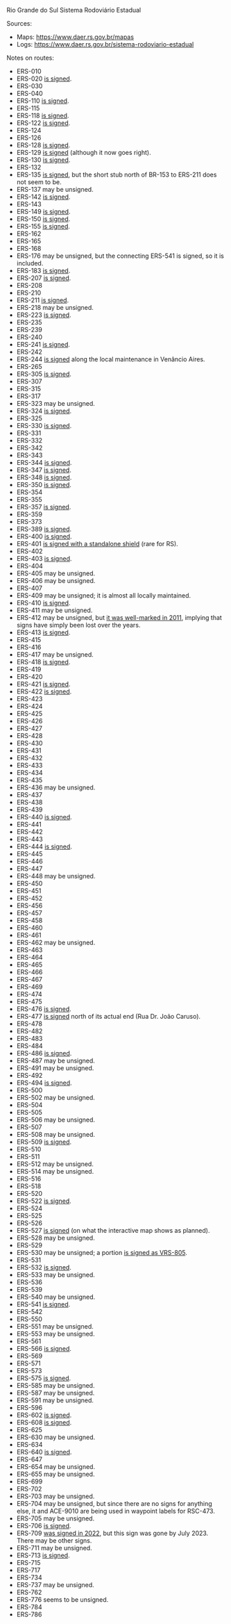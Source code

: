 Rio Grande do Sul Sistema Rodoviário Estadual

Sources:
* Maps: https://www.daer.rs.gov.br/mapas
* Logs: https://www.daer.rs.gov.br/sistema-rodoviario-estadual

Notes on routes:
* ERS-010 
* ERS-020 [is signed](https://www.google.com/maps/@-29.2672747,-50.3202764,3a,15.2y,242.65h,83.92t/data=!3m6!1e1!3m4!1syGz58fdL2gEyGP_wcCKiMw!2e0!7i13312!8i6656?entry=ttu).
* ERS-030 
* ERS-040 
* ERS-110 [is signed](https://www.google.com/maps/@-29.2095573,-50.4703651,3a,16.9y,36.52h,86.16t/data=!3m6!1e1!3m4!1s-pJV-ILwhwVlwLNoa2pabw!2e0!7i16384!8i8192?entry=ttu).
* ERS-115 
* ERS-118 [is signed](https://www.google.com/maps/@-29.8280805,-51.1702703,3a,23.6y,128.95h,101.04t/data=!3m6!1e1!3m4!1s7QptUL6AGMYc8uyfrsNj3Q!2e0!7i16384!8i8192?entry=ttu).
* ERS-122 [is signed](https://www.google.com/maps/@-29.6621544,-51.2656627,3a,22.4y,301.28h,87.4t/data=!3m6!1e1!3m4!1s19uND0UpeyqOP34BICHrMg!2e0!7i16384!8i8192?entry=ttu).
* ERS-124 
* ERS-126 
* ERS-128 [is signed](https://www.google.com/maps/@-29.4616312,-51.8138479,3a,16.7y,25.9h,81.52t/data=!3m6!1e1!3m4!1siwiZD2G_1k4geh1VO5CG9A!2e0!7i16384!8i8192?entry=ttu).
* ERS-129 [is signed](https://www.google.com/maps/@-29.5303873,-51.971384,3a,15.2y,357.11h,83.18t/data=!3m6!1e1!3m4!1su6QCOdsH6kas-S97wwkhJw!2e0!7i16384!8i8192?entry=ttu) (although it now goes right).
* ERS-130 [is signed](https://www.google.com/maps/@-29.4758488,-51.9962021,3a,33.2y,204.17h,84.13t/data=!3m6!1e1!3m4!1shwdSk9MqwDCxM-SdJMN3Og!2e0!7i16384!8i8192?entry=ttu).
* ERS-132 
* ERS-135 [is signed](https://www.google.com/maps/@-27.9897811,-52.2289311,3a,15y,7.8h,87.25t/data=!3m6!1e1!3m4!1sbp14gxf-Ff9X2oQHMC2RLw!2e0!7i16384!8i8192?entry=ttu), but the short stub north of BR-153 to ERS-211 does not seem to be.
* ERS-137 may be unsigned.
* ERS-142 [is signed](https://www.google.com/maps/@-28.61418,-52.7302091,3a,16.6y,51.86h,82.17t/data=!3m6!1e1!3m4!1sazGS--RQLkB3pVQneIjKrQ!2e0!7i13312!8i6656?entry=ttu).
* ERS-143 
* ERS-149 [is signed](https://www.google.com/maps/@-29.72399,-53.3508993,3a,37.3y,240.51h,80.49t/data=!3m6!1e1!3m4!1sVMstK-ump4Z3FpbKc3_G3g!2e0!7i16384!8i8192?entry=ttu).
* ERS-150 [is signed](https://www.google.com/maps/@-27.1099953,-53.3902256,3a,15y,63.01h,94.94t/data=!3m6!1e1!3m4!1s1btUo3L2pdzVaaPTPlc5rw!2e0!7i16384!8i8192?entry=ttu).
* ERS-155 [is signed](https://www.google.com/maps/@-28.2923954,-53.9035492,3a,15y,200.48h,88.86t/data=!3m6!1e1!3m4!1sq819dFPyMCR4UB2FU8XfJg!2e0!7i16384!8i8192?entry=ttu).
* ERS-162 
* ERS-165 
* ERS-168 
* ERS-176 may be unsigned, but the connecting ERS-541 is signed, so it is included.
* ERS-183 [is signed](https://www.google.com/maps/@-30.7135436,-55.8053984,3a,20y,328.97h,88.78t/data=!3m6!1e1!3m4!1se3RFID5nJwudL1VVy2it7Q!2e0!7i16384!8i8192?entry=ttu).
* ERS-207 [is signed](https://www.google.com/maps/@-27.5644748,-53.9500835,3a,15y,67.8h,85.83t/data=!3m7!1e1!3m5!1sqjoCHViF8V4p4oOcQ8on_A!2e0!5s20211101T000000!7i16384!8i8192?entry=ttu).
* ERS-208 
* ERS-210 
* ERS-211 [is signed](https://www.google.com/maps/@-27.701624,-52.4286279,3a,15y,263.26h,87.35t/data=!3m6!1e1!3m4!1sbVyNlz4s7hX_TA8PEDeQ4w!2e0!7i16384!8i8192?entry=ttu).
* ERS-218 may be unsigned.
* ERS-223 [is signed](https://www.google.com/maps/@-28.6043654,-53.3356307,3a,20.6y,143.64h,87.87t/data=!3m6!1e1!3m4!1sqCWZ0qjVUerjzb7ZjbSmcA!2e0!7i16384!8i8192?entry=ttu).
* ERS-235 
* ERS-239 
* ERS-240 
* ERS-241 [is signed](https://www.google.com/maps/@-29.6849779,-54.6672826,3a,15.9y,298.62h,83.99t/data=!3m6!1e1!3m4!1ss1Yv6YBDfadrSc2MCg11qw!2e0!7i16384!8i8192?entry=ttu).
* ERS-242 
* ERS-244 [is signed](https://www.google.com/maps/@-29.6478601,-52.1991579,3a,15.8y,268.94h,82.21t/data=!3m6!1e1!3m4!1ssyof2q4-15tBXT0mCZrVug!2e0!7i16384!8i8192?entry=ttu) along the local maintenance in Venâncio Aires.
* ERS-265 
* ERS-305 [is signed](https://www.google.com/maps/@-27.7408835,-54.4882207,3a,15.4y,29.94h,87.79t/data=!3m6!1e1!3m4!1sOQLp9XUBDcdSBelLT6SksQ!2e0!7i16384!8i8192?entry=ttu).
* ERS-307 
* ERS-315 
* ERS-317 
* ERS-323 may be unsigned.
* ERS-324 [is signed](https://www.google.com/maps/@-27.3419551,-53.1291561,3a,15y,162.79h,89.43t/data=!3m6!1e1!3m4!1s1sN9slKKiW4JVtT62LFQlw!2e0!7i16384!8i8192?entry=ttu).
* ERS-325 
* ERS-330 [is signed](https://www.google.com/maps/@-27.3636604,-53.7701498,3a,15y,8.92h,85.42t/data=!3m6!1e1!3m4!1spALOZhz4JyRX51JKj0A8dg!2e0!7i16384!8i8192?entry=ttu).
* ERS-331 
* ERS-332 
* ERS-342 
* ERS-343 
* ERS-344 [is signed](https://www.google.com/maps/@-28.1910694,-54.3227485,3a,23.8y,38.9h,86.92t/data=!3m6!1e1!3m4!1sV5x1x-nb92MVYxU55JQdaA!2e0!7i16384!8i8192?entry=ttu).
* ERS-347 [is signed](https://www.google.com/maps/@-29.406813,-53.0128991,3a,16.5y,75.73h,84.22t/data=!3m6!1e1!3m4!1suQzWStW7vt5Y-z4kieIzDQ!2e0!7i16384!8i8192?entry=ttu).
* ERS-348 [is signed](https://www.google.com/maps/@-29.5627017,-53.626823,3a,18y,264.65h,83.69t/data=!3m6!1e1!3m4!1sy2ha57C-GLukxzU7b9vS3w!2e0!7i16384!8i8192?entry=ttu).
* ERS-350 [is signed](https://www.google.com/maps/@-30.9097738,-51.5039702,3a,26.2y,338.06h,83.58t/data=!3m6!1e1!3m4!1sfjVFkBUkfTZRyQiAnhgK9Q!2e0!7i16384!8i8192?entry=ttu).
* ERS-354 
* ERS-355 
* ERS-357 [is signed](https://www.google.com/maps/@-30.8287595,-53.905838,3a,18.4y,105.85h,84.61t/data=!3m6!1e1!3m4!1scZzR8Y56N-zKOUGiPHAsLg!2e0!7i13312!8i6656?entry=ttu).
* ERS-359 
* ERS-373 
* ERS-389 [is signed](https://www.google.com/maps/@-29.3240534,-49.7583782,3a,15.1y,194.23h,85.83t/data=!3m6!1e1!3m4!1sLxNHTBx22OTAt7tMSq3qPQ!2e0!7i16384!8i8192?entry=ttu).
* ERS-400 [is signed](https://www.google.com/maps/@-29.4077074,-53.0135589,3a,15y,155.24h,84.43t/data=!3m6!1e1!3m4!1sWCbjwdHpOyb_T1YWB-l-iw!2e0!7i16384!8i8192?entry=ttu).
* ERS-401 [is signed with a standalone shield](https://www.google.com/maps/@-30.055135,-51.5187448,3a,25.4y,28.08h,83.61t/data=!3m7!1e1!3m5!1sCQzAWSUUpHD1E_VMF8XIOg!2e0!5s20220701T000000!7i16384!8i8192?entry=ttu) (rare for RS).
* ERS-402 
* ERS-403 [is signed](https://www.google.com/maps/@-29.9019407,-52.7474161,3a,35y,324.23h,81.27t/data=!3m6!1e1!3m4!1sM_fDxC0_ZmGn5aeyPRi0zg!2e0!7i16384!8i8192?entry=ttu).
* ERS-404 
* ERS-405 may be unsigned.
* ERS-406 may be unsigned.
* ERS-407 
* ERS-409 may be unsigned; it is almost all locally maintained.
* ERS-410 [is signed](https://www.google.com/maps/@-29.9038505,-52.7418431,3a,15.6y,342.26h,87.14t/data=!3m6!1e1!3m4!1sKG3H_3INvQq6NQSYLlx4cw!2e0!7i16384!8i8192?entry=ttu).
* ERS-411 may be unsigned.
* ERS-412 may be unsigned, but [it was well-marked in 2011](https://www.google.com/maps/@-29.7115186,-52.5592014,3a,23y,10.86h,78.22t/data=!3m7!1e1!3m5!1sG5wVsFIiNLQL-u5lzm3Wzg!2e0!5s20110701T000000!7i13312!8i6656?entry=ttu), implying that signs have simply been lost over the years.
* ERS-413 [is signed](https://www.google.com/maps/@-29.4665986,-52.0753031,3a,15.8y,113.06h,86.79t/data=!3m6!1e1!3m4!1sGlRilHbyUtvaCpiV-uCiwA!2e0!7i16384!8i8192?entry=ttu).
* ERS-415 
* ERS-416 
* ERS-417 may be unsigned.
* ERS-418 [is signed](https://www.google.com/maps/@-29.6583399,-52.3996504,3a,15.4y,32.16h,85.08t/data=!3m6!1e1!3m4!1sNSviGsZqPh37_Sh5KxWrqQ!2e0!7i16384!8i8192?entry=ttu).
* ERS-419 
* ERS-420 
* ERS-421 [is signed](https://www.google.com/maps/@-29.351318,-52.3838365,3a,15y,70.49h,90.05t/data=!3m6!1e1!3m4!1syzl5zpAfa320oNsH62BIDA!2e0!7i16384!8i8192?entry=ttu).
* ERS-422 [is signed](https://www.google.com/maps/@-29.6027788,-52.2104583,3a,31.5y,141.15h,84.8t/data=!3m6!1e1!3m4!1szVAFM6kAN1qGmeNXLNumVQ!2e0!7i13312!8i6656?entry=ttu).
* ERS-423 
* ERS-424 
* ERS-425 
* ERS-426 
* ERS-427 
* ERS-428 
* ERS-430 
* ERS-431 
* ERS-432 
* ERS-433 
* ERS-434 
* ERS-435 
* ERS-436 may be unsigned.
* ERS-437 
* ERS-438 
* ERS-439 
* ERS-440 [is signed](https://www.google.com/maps/@-29.7765173,-51.6837483,3a,15.9y,53.42h,105.75t/data=!3m6!1e1!3m4!1sQRWXfMNyuin1d4W2ktF1_w!2e0!7i16384!8i8192?entry=ttu).
* ERS-441 
* ERS-442 
* ERS-443 
* ERS-444 [is signed](https://www.google.com/maps/@-29.2001565,-51.4646095,3a,15.1y,23.22h,74.38t/data=!3m6!1e1!3m4!1siC29G-KOv4XJOuwZO6ZYJA!2e0!7i16384!8i8192?entry=ttu).
* ERS-445 
* ERS-446 
* ERS-447
* ERS-448 may be unsigned.
* ERS-450 
* ERS-451 
* ERS-452 
* ERS-456 
* ERS-457 
* ERS-458 
* ERS-460 
* ERS-461 
* ERS-462 may be unsigned.
* ERS-463 
* ERS-464 
* ERS-465 
* ERS-466 
* ERS-467 
* ERS-469 
* ERS-474 
* ERS-475 
* ERS-476 [is signed](https://www.google.com/maps/@-29.1010744,-50.631273,3a,27.5y,308.04h,84.52t/data=!3m6!1e1!3m4!1s61qBqpUg41I92CpVIJ0s2A!2e0!7i16384!8i8192?entry=ttu).
* ERS-477 [is signed](https://www.google.com/maps/@-27.6422276,-52.2452653,3a,15y,208.84h,85.61t/data=!3m6!1e1!3m4!1sdCuuADIJLoOYDgVTE8xh4g!2e0!7i16384!8i8192?entry=ttu) north of its actual end (Rua Dr. João Caruso).
* ERS-478 
* ERS-482 
* ERS-483 
* ERS-484 
* ERS-486 [is signed](https://www.google.com/maps/@-29.5635832,-50.0486176,3a,75y,203.44h,113.44t/data=!3m6!1e1!3m4!1s-uh3FAm36nLgSXIRXNOPOg!2e0!7i16384!8i8192?entry=ttu).
* ERS-487 may be unsigned.
* ERS-491 may be unsigned.
* ERS-492 
* ERS-494 [is signed](https://www.google.com/maps/@-29.2116131,-49.9478393,3a,15y,210.07h,86.42t/data=!3m6!1e1!3m4!1saqB2h7irWYfdxkised3iqA!2e0!7i16384!8i8192?entry=ttu).
* ERS-500 
* ERS-502 may be unsigned.
* ERS-504 
* ERS-505 
* ERS-506 may be unsigned.
* ERS-507 
* ERS-508 may be unsigned.
* ERS-509 [is signed](https://www.google.com/maps/@-29.6949503,-53.7652747,3a,31.8y,236.76h,88.12t/data=!3m6!1e1!3m4!1sUaeQOY83JD61-QqNO5QOng!2e0!7i16384!8i8192?entry=ttu).
* ERS-510 
* ERS-511 
* ERS-512 may be unsigned.
* ERS-514 may be unsigned.
* ERS-516 
* ERS-518 
* ERS-520 
* ERS-522 [is signed](https://www.google.com/maps/@-28.4210942,-53.9182934,3a,15.9y,258.26h,85.68t/data=!3m6!1e1!3m4!1sCcHkvcVAeTCXr42B-jwtPA!2e0!7i16384!8i8192?entry=ttu).
* ERS-524 
* ERS-525 
* ERS-526 
* ERS-527 [is signed](https://www.google.com/maps/@-29.08936,-53.8175918,3a,15y,113.59h,87.74t/data=!3m6!1e1!3m4!1stnNUCa_O194_sonjYuc0hg!2e0!7i16384!8i8192?entry=ttu) (on what the interactive map shows as planned).
* ERS-528 may be unsigned.
* ERS-529 
* ERS-530 may be unsigned; a portion [is signed as VRS-805](https://www.google.com/maps/@-29.6105622,-54.1867551,3a,19.1y,7.32h,86.69t/data=!3m6!1e1!3m4!1sONmKWWGuJ1DlpU3YG3piQA!2e0!7i16384!8i8192?entry=ttu).
* ERS-531 
* ERS-532 [is signed](https://www.google.com/maps/@-29.6485613,-54.5233443,3a,21y,44.62h,83.68t/data=!3m6!1e1!3m4!1sIbSX8UcTxpNynZScJ90-Pg!2e0!7i16384!8i8192?entry=ttu).
* ERS-533 may be unsigned.
* ERS-536 
* ERS-539 
* ERS-540 may be unsigned.
* ERS-541 [is signed](https://www.google.com/maps/@-28.7501534,-55.5952507,3a,15.5y,329.14h,87.58t/data=!3m6!1e1!3m4!1sYRcKRp0-P9XMoMsBf4N3mA!2e0!7i16384!8i8192?entry=ttu).
* ERS-542 
* ERS-550 
* ERS-551 may be unsigned.
* ERS-553 may be unsigned.
* ERS-561 
* ERS-566 [is signed](https://www.google.com/maps/@-29.8026491,-55.8500933,3a,16.2y,351.57h,86.26t/data=!3m6!1e1!3m4!1sBbzdZDiDpHGCqkHCJf_Ajw!2e0!7i16384!8i8192?entry=ttu).
* ERS-569 
* ERS-571 
* ERS-573 
* ERS-575 [is signed](https://www.google.com/maps/@-27.8088851,-54.7817789,3a,15.9y,299.18h,86.72t/data=!3m6!1e1!3m4!1sNfbuH68OO-2WNCuOwaYv9w!2e0!7i16384!8i8192?entry=ttu).
* ERS-585 may be unsigned.
* ERS-587 may be unsigned.
* ERS-591 may be unsigned.
* ERS-596 
* ERS-602 [is signed](https://www.google.com/maps/@-32.1991304,-53.1170296,3a,30.9y,183.8h,78.54t/data=!3m6!1e1!3m4!1sHHiTmP_1Kn9LlqNq_J9TUQ!2e0!7i16384!8i8192?entry=ttu).
* ERS-608 [is signed](https://www.google.com/maps/@-31.6868269,-53.5630177,3a,18.5y,170.49h,83.25t/data=!3m6!1e1!3m4!1sdv7O1jqSluKBSVFwNQG41Q!2e0!7i16384!8i8192?entry=ttu).
* ERS-625 
* ERS-630 may be unsigned.
* ERS-634 
* ERS-640 [is signed](https://www.google.com/maps/@-30.2387125,-54.8720056,3a,20.7y,9.43h,86.53t/data=!3m6!1e1!3m4!1sEx7zUfwmBNsZIxchUdCteA!2e0!7i16384!8i8192?entry=ttu).
* ERS-647 
* ERS-654 may be unsigned.
* ERS-655 may be unsigned.
* ERS-699 
* ERS-702 
* ERS-703 may be unsigned.
* ERS-704 may be unsigned, but since there are no signs for anything else, it and ACE-9010 are being used in waypoint labels for RSC-473.
* ERS-705 may be unsigned.
* ERS-706 [is signed](https://www.google.com/maps/@-31.7304192,-52.8347613,3a,15y,224.08h,90.27t/data=!3m6!1e1!3m4!1sfmwAuPKy_cANwEGu2J3C1A!2e0!7i16384!8i8192?entry=ttu).
* ERS-709 [was signed in 2022](https://www.google.com/maps/@-30.2834823,-51.4101541,3a,16.9y,147.67h,94.5t/data=!3m7!1e1!3m5!1sRLXWqKC41G6RLjWh7dIe2Q!2e0!5s20220401T000000!7i16384!8i8192?entry=ttu), but this sign was gone by July 2023. There may be other signs.
* ERS-711 may be unsigned.
* ERS-713 [is signed](https://www.google.com/maps/@-30.4248937,-51.4706261,3a,17.1y,258.48h,87.38t/data=!3m6!1e1!3m4!1sNaXvo5A50rjcf7qIhomK5Q!2e0!7i16384!8i8192?entry=ttu).
* ERS-715 
* ERS-717 
* ERS-734 
* ERS-737 may be unsigned.
* ERS-762 
* ERS-776 seems to be unsigned.
* ERS-784 
* ERS-786 
